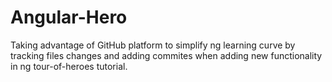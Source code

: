 # Angular-Hero

Taking advantage of GitHub platform to simplify ng learning curve by tracking files changes and adding commites when adding new functionality in ng tour-of-heroes tutorial. 
